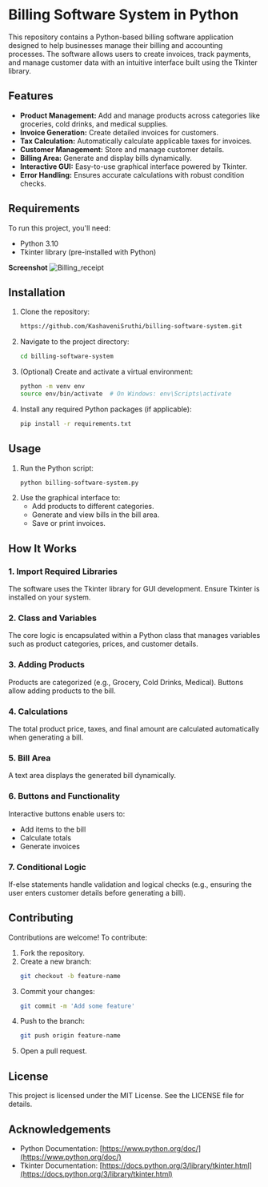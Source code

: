 # Billing Software System in Python

This repository contains a Python-based billing software application designed to help businesses manage their billing and accounting processes. The software allows users to create invoices, track payments, and manage customer data with an intuitive interface built using the Tkinter library.

## Features
- **Product Management:** Add and manage products across categories like groceries, cold drinks, and medical supplies.
- **Invoice Generation:** Create detailed invoices for customers.
- **Tax Calculation:** Automatically calculate applicable taxes for invoices.
- **Customer Management:** Store and manage customer details.
- **Billing Area:** Generate and display bills dynamically.
- **Interactive GUI:** Easy-to-use graphical interface powered by Tkinter.
- **Error Handling:** Ensures accurate calculations with robust condition checks.

## Requirements
To run this project, you'll need:
- Python 3.10
- Tkinter library (pre-installed with Python)

**Screenshot**
![Billing_receipt](https://github.com/KashaveniSruthi/billing-system/blob/58456b4cb0869ec2e07d5733f0c50125f3934496/billing.png)
## Installation
1. Clone the repository:
   ```bash
   https://github.com/KashaveniSruthi/billing-software-system.git
   ```
2. Navigate to the project directory:
   ```bash
   cd billing-software-system
   ```
3. (Optional) Create and activate a virtual environment:
   ```bash
   python -m venv env
   source env/bin/activate  # On Windows: env\Scripts\activate
   ```
4. Install any required Python packages (if applicable):
   ```bash
   pip install -r requirements.txt
   ```

## Usage
1. Run the Python script:
   ```bash
   python billing-software-system.py
   ```
2. Use the graphical interface to:
   - Add products to different categories.
   - Generate and view bills in the bill area.
   - Save or print invoices.

## How It Works

### 1. Import Required Libraries
The software uses the Tkinter library for GUI development. Ensure Tkinter is installed on your system.

### 2. Class and Variables
The core logic is encapsulated within a Python class that manages variables such as product categories, prices, and customer details.

### 3. Adding Products
Products are categorized (e.g., Grocery, Cold Drinks, Medical). Buttons allow adding products to the bill.

### 4. Calculations
The total product price, taxes, and final amount are calculated automatically when generating a bill.

### 5. Bill Area
A text area displays the generated bill dynamically.

### 6. Buttons and Functionality
Interactive buttons enable users to:
- Add items to the bill
- Calculate totals
- Generate invoices

### 7. Conditional Logic
If-else statements handle validation and logical checks (e.g., ensuring the user enters customer details before generating a bill).

## Contributing
Contributions are welcome! To contribute:
1. Fork the repository.
2. Create a new branch:
   ```bash
   git checkout -b feature-name
   ```
3. Commit your changes:
   ```bash
   git commit -m 'Add some feature'
   ```
4. Push to the branch:
   ```bash
   git push origin feature-name
   ```
5. Open a pull request.

## License
This project is licensed under the MIT License. See the LICENSE file for details.

## Acknowledgements
- Python Documentation: [https://www.python.org/doc/](https://www.python.org/doc/)
- Tkinter Documentation: [https://docs.python.org/3/library/tkinter.html](https://docs.python.org/3/library/tkinter.html)
